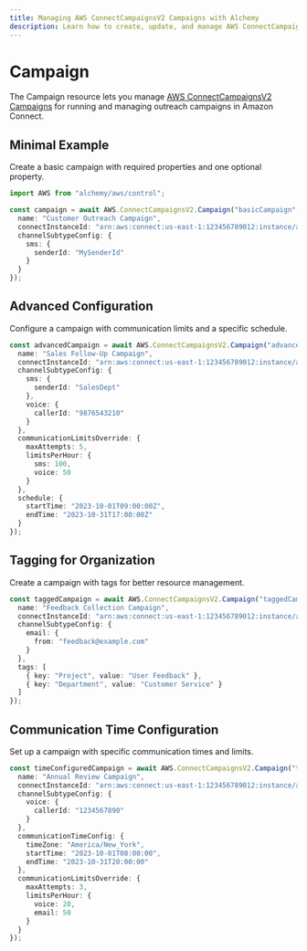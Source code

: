 ```yaml
---
title: Managing AWS ConnectCampaignsV2 Campaigns with Alchemy
description: Learn how to create, update, and manage AWS ConnectCampaignsV2 Campaigns using Alchemy Cloud Control.
---
```


# Campaign

The Campaign resource lets you manage [AWS ConnectCampaignsV2 Campaigns](https://docs.aws.amazon.com/connectcampaignsv2/latest/userguide/) for running and managing outreach campaigns in Amazon Connect.

## Minimal Example

Create a basic campaign with required properties and one optional property.

```ts
import AWS from "alchemy/aws/control";

const campaign = await AWS.ConnectCampaignsV2.Campaign("basicCampaign", {
  name: "Customer Outreach Campaign",
  connectInstanceId: "arn:aws:connect:us-east-1:123456789012:instance/abcdefgh-ijkl-mnop-qrst-uvwxyz123456",
  channelSubtypeConfig: {
    sms: {
      senderId: "MySenderId"
    }
  }
});
```

## Advanced Configuration

Configure a campaign with communication limits and a specific schedule.

```ts
const advancedCampaign = await AWS.ConnectCampaignsV2.Campaign("advancedCampaign", {
  name: "Sales Follow-Up Campaign",
  connectInstanceId: "arn:aws:connect:us-east-1:123456789012:instance/abcdefgh-ijkl-mnop-qrst-uvwxyz123456",
  channelSubtypeConfig: {
    sms: {
      senderId: "SalesDept"
    },
    voice: {
      callerId: "9876543210"
    }
  },
  communicationLimitsOverride: {
    maxAttempts: 5,
    limitsPerHour: {
      sms: 100,
      voice: 50
    }
  },
  schedule: {
    startTime: "2023-10-01T09:00:00Z",
    endTime: "2023-10-31T17:00:00Z"
  }
});
```

## Tagging for Organization

Create a campaign with tags for better resource management.

```ts
const taggedCampaign = await AWS.ConnectCampaignsV2.Campaign("taggedCampaign", {
  name: "Feedback Collection Campaign",
  connectInstanceId: "arn:aws:connect:us-east-1:123456789012:instance/abcdefgh-ijkl-mnop-qrst-uvwxyz123456",
  channelSubtypeConfig: {
    email: {
      from: "feedback@example.com"
    }
  },
  tags: [
    { key: "Project", value: "User Feedback" },
    { key: "Department", value: "Customer Service" }
  ]
});
```

## Communication Time Configuration

Set up a campaign with specific communication times and limits.

```ts
const timeConfiguredCampaign = await AWS.ConnectCampaignsV2.Campaign("timeConfiguredCampaign", {
  name: "Annual Review Campaign",
  connectInstanceId: "arn:aws:connect:us-east-1:123456789012:instance/abcdefgh-ijkl-mnop-qrst-uvwxyz123456",
  channelSubtypeConfig: {
    voice: {
      callerId: "1234567890"
    }
  },
  communicationTimeConfig: {
    timeZone: "America/New_York",
    startTime: "2023-10-01T08:00:00",
    endTime: "2023-10-31T20:00:00"
  },
  communicationLimitsOverride: {
    maxAttempts: 3,
    limitsPerHour: {
      voice: 20,
      email: 50
    }
  }
});
```